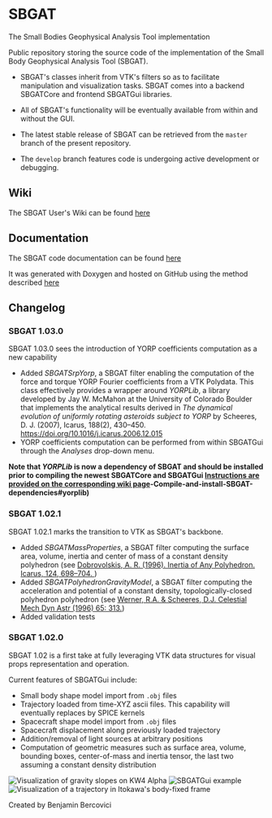 # SBGAT
The Small Bodies Geophysical Analysis Tool implementation

Public repository storing the source code of the implementation of the Small Body Geophysical Analysis Tool (SBGAT). 

* SBGAT's classes inherit from VTK's filters so as to facilitate manipulation and visualization tasks. SBGAT comes into a backend SBGATCore and frontend SBGATGui libraries. 

* All of SBGAT's functionality will be eventually available from within and without the GUI.

* The latest stable release of SBGAT can be retrieved from the `master` branch of the present repository. 

* The `develop` branch features code is undergoing active development or debugging.

## Wiki
The SBGAT User's Wiki can be found [here](https://github.com/bbercovici/SBGAT/wiki)

## Documentation
The SBGAT code documentation can be found [here](https://bbercovici.github.io/SBGAT-doc/index.html) 

It was generated with Doxygen and hosted on GitHub using the method described [here](https://visualstudiomagazine.com/articles/2015/03/01/github-pages.aspx) 

## Changelog


### SBGAT 1.03.0
SBGAT 1.03.0 sees the introduction of YORP coefficients computation as a new capability

* Added *SBGATSrpYorp*, a SBGAT filter enabling the computation of the force and torque YORP Fourier coefficients from a VTK Polydata. This class effectively provides a wrapper around *YORPLib*, a library developed by Jay W. McMahon at the University of Colorado Boulder that implements the analytical results derived in *The dynamical evolution of uniformly rotating asteroids subject to YORP* by Scheeres, D. J. (2007), Icarus, 188(2), 430–450. https://doi.org/10.1016/j.icarus.2006.12.015 
* YORP coefficients computation can be performed from within SBGATGui through the *Analyses* drop-down menu.  

 **Note that *YORPLib* is now a dependency of SBGAT and should be installed prior to compiling the newest SBGATCore and SBGATGui  [Instructions are provided on the corresponding wiki page](https://github.com/bbercovici/SBGAT/wiki/2)-Compile-and-install-SBGAT-dependencies#yorplib)** 

### SBGAT 1.02.1
SBGAT 1.02.1 marks the transition to VTK as SBGAT's backbone. 

* Added *SBGATMassProperties*, a SBGAT filter computing the surface area, volume, inertia and center of mass of a constant density polyhedron (see [Dobrovolskis, A. R. (1996). Inertia of Any Polyhedron. Icarus, 124, 698–704. ](https://doi.org/10.1006/icar.1996.0243]))
* Added *SBGATPolyhedronGravityModel*, a SBGAT filter computing the acceleration and potential of a constant density, topologically-closed polyhedron polyhedron (see [Werner, R.A. & Scheeres, D.J. Celestial Mech Dyn Astr (1996) 65: 313.](https://doi.org/10.1007/BF00053511]))
* Added validation tests 

### SBGAT 1.02.0
SBGAT 1.02 is a first take at fully leveraging VTK data structures for visual props representation and operation. 

Current features of SBGATGui include: 
* Small body shape model import from `.obj` files
* Trajectory loaded from time-XYZ ascii files. This capability will eventually replaces by SPICE kernels
* Spacecraft shape model import from `.obj` files
* Spacecraft displacement along previously loaded trajectory
* Addition/removal of light sources at arbitrary positions
* Computation of geometric measures such as surface area, volume, bounding boxes, center-of-mass and inertia tensor, the last two assuming a constant density distribution


![Visualization of gravity slopes on KW4 Alpha](http://i.imgur.com/fEvACWu.png)
![SBGATGui example](https://i.imgur.com/x0tb7hL.jpg)
![Visualization of a trajectory in Itokawa's body-fixed frame](https://i.imgur.com/xXRy1DY.png)



Created by Benjamin Bercovici
